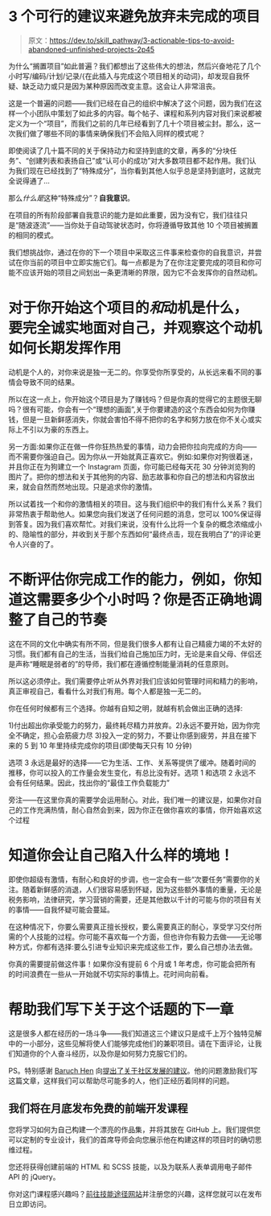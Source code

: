 # 3 个可行的建议来避免放弃未完成的项目

> 原文：<https://dev.to/skill_pathway/3-actionable-tips-to-avoid-abandoned-unfinished-projects-2p45>

为什么“搁置项目”如此普遍？我们都想出了这些伟大的想法，然后兴奋地花了几个小时写/编码/计划/记录/{在此插入与完成这个项目相关的动词}，却发现自我怀疑、缺乏动力或只是因为某种原因而改变主意。这会让人非常沮丧。

这是一个普遍的问题——我们已经在自己的组织中解决了这个问题，因为我们在这样一个小团队中策划了如此多的内容。每个帖子、课程和系列内容对我们来说都被定义为一个“项目”，而我们之前的几年已经看到了几十个项目被尘封。那么，这一次我们做了哪些不同的事情来确保我们不会陷入同样的模式呢？

即使阅读了几十篇不同的关于保持动力和坚持到底的文章，再多的“分块任务”、“创建列表和表扬自己”或“认可小的成功”对大多数项目都不起作用。我们认为我们现在已经找到了“特殊成分”，当你看到其他人似乎总是坚持到底时，这就完全说得通了...

那么*什么是*这种“特殊成分”？**自我意识**。

在项目的所有阶段部署自我意识的能力是如此重要，因为没有它，我们往往只是“随波逐流”——当你处于自动驾驶状态时，你将遵循导致其他 10 个项目被搁置的相同的模式。

我们想挑战你，通过在你的下一个项目中采取这三件事来检查你的自我意识，并尝试在你当前的项目中立即实施它们。每一点都是为了在你注定要完成的项目和你可能不应该开始的项目之间划出一条更清晰的界限，因为它不会发挥你的自然动机。

# 对于你开始这个项目的*和*动机是什么，要完全诚实地面对自己，并观察这个动机如何长期发挥作用

动机是个人的，对你来说是独一无二的。你享受你所享受的，从长远来看不同的事情会导致不同的结果。

所以在这一点上，你开始这个项目是为了赚钱吗？但是你真的觉得它的主题很无聊吗？很有可能，你会有一个“理想的画面”,关于你要建造的这个东西会如何为你赚钱，但是一旦新鲜感消失，你就会害怕不得不把你的名字和努力放在你不关心或实际上不引以为豪的东西上。

另一方面:如果你正在做一件你狂热热爱的事情，动力会把你拉向完成的方向——而不需要你强迫自己。因为你从一开始就真正喜欢它。例如:如果你对狗很着迷，并且你正在为狗建立一个 Instagram 页面，你可能已经每天花 30 分钟浏览狗的图片了。把你的想法和关于其他狗的内容、励志故事和你自己的想法和内容放出来，就会自然而然地出现。只是追求你的激情。

所以试着找一个和你的激情相关的项目。这与我们组织中的我们有什么关系？我们非常热衷于帮助他人。如果您向我们发送了任何问题的消息，您可以 100%保证得到答复。因为我们喜欢帮忙。对我们来说，没有什么比将一个复杂的概念浓缩成小的、隐喻性的部分，并收到关于那个东西如何“最终点击，现在我明白了”的评论更令人兴奋的了。

# 不断评估你完成工作的能力，例如，你知道这需要多少个小时吗？你是否正确地调整了自己的节奏

这在不同的文化中确实有所不同，但是我们很多人都有让自己精疲力竭的不太好的习惯。我们都有自己的生活，当我们给自己施加压力时，无论是来自父母、伴侣还是声称“睡眠是弱者的”的导师，我们都在遵循控制能量消耗的任意原则。

所以这必须停止。我们需要停止听从外界对我们应该如何管理时间和精力的影响，真正审视自己，看看什么对我们有用。每个人都是独一无二的。

你在任何时候都有三个选择。你越有自知之明，就越有机会做出正确的选择:

1)付出超出你承受能力的努力，最终耗尽精力并放弃。2)永远不要开始，因为你完全不确定，担心会筋疲力尽 3)投入一定的努力，不要让你感到疲劳，并且在接下来的 5 到 10 年里持续完成你的项目(即使每天只有 10 分钟)

选项 3 永远是最好的选择——它为生活、工作、关系等提供了缓冲。随着时间的推移，你可以投入的工作量会发生变化，有总比没有好。选项 1 和选项 2 永远不会有任何结果。因此，找出你的“最佳工作负载能力”

旁注——在这里你真的需要学会运用耐心。对此，我们唯一的建议是，如果你对自己的工作充满热情，耐心自然会到来，因为你正在做你喜欢的事情，你开始喜欢这个过程

# 知道你会让自己陷入什么样的境地！

即使你超级有激情，有耐心和良好的步调，也一定会有一些“次要任务”需要你的关注。随着新鲜感的消退，人们很容易感到怀疑，因为这些额外事情的重量，无论是税务影响，法律研究，学习营销的需要，还是其他数以千计的可能与你的项目有关的事情——自我怀疑可能会蔓延。

在这种情况下，你要么需要真正擅长授权，要么需要真正的耐心，享受学习交付所需的个人技能的过程。你可能不喜欢每一个方面，但也许你有毅力去做——无论哪种方式，你都有选择:要么引进专业知识来完成这些工作，要么自己想办法去做。

你真的需要提前做这件事！如果你没有提前 6 个月或 1 年考虑，你可能会把所有的时间浪费在一些从一开始就不切实际的事情上。花时间向前看。

# 帮助我们写下关于这个话题的下一章

这是很多人都在经历的一场斗争——我们知道这三个建议只是成千上万个独特见解中的一小部分，这些见解将使人们能够完成他们的兼职项目。请在下面评论，让我们知道你的个人奋斗经历，以及你是如何努力克服它们的。

PS。特别感谢 [Baruch Hen](https://dev.to/_baruchadi) 向[提出了关于社区发展的建议](https://dev.to/_baruchadi/how-do-you-stay-motivated-for-the-entirety-of-your-project-2i6f)。他的问题激励我们写这篇文章，这样我们可以帮助尽可能多的人，他们正经历着同样的问题。

## 我们将在月底发布免费的前端开发课程

您将学习如何为自己构建一个漂亮的作品集，并将其放在 GitHub 上。我们提供您可以定制的专业设计，我们的首席导师会向您展示他在构建这样的项目时的确切思维过程。

您还将获得创建前端的 HTML 和 SCSS 技能，以及为联系人表单调用电子邮件 API 的 jQuery。

你对这门课程感兴趣吗？[前往技能途径网站](https://www.skillpathway.com)并注册您的兴趣，这样您就可以在发布日立即访问。